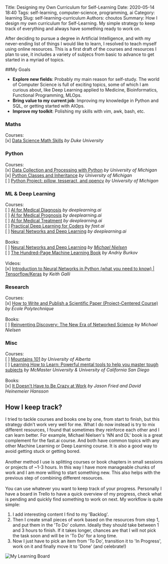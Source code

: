 Title: Designing my Own Curriculum for Self-Learning
Date: 2020-05-14 18:40
Tags: self-learning, computer-science, programming, ai
Category: learning
Slug: self-learning-curriculum
Authors: choutos
Summary: How I design my own curriculum for Self-Learning. My simple strategy to keep track of everything and always have something ready to work on.


After deciding to pursue a degree in Artificial Intelligence, and with my never-ending list of things I would like to learn, I resolved to teach myself using online resources. This is a first draft of the courses and resources I plan to use, it includes a variety of subjecs from basic to advance to get started in a myriad of topics.


##My Goals

* __Explore new fields__: Probably my main reason for self-study. The world of Computer Science is full of exciting topics, some of which I am curious about, like Deep Learning applied to Medicine, Bioinformatics, Functional Programming, MLOps. 
* __Bring value to my current job__: Improving my knowledge in Python and SQL, or getting started with AIOps.
* __Improve my toolkit__: Polishing my skills with vim, awk, bash, etc.


### Maths
Courses:<br/>
[x] [Data Science Math Skills](https://www.coursera.org/learn/datasciencemathskills) _by Duke University_  
  
### Python
Courses:<br/>
[x] [Data Collection and Processing with Python](https://www.coursera.org/learn/data-collection-processing-python?specialization=python-3-programming) _by University of Michigan_<br/>
[x] [Python Classes and Inheritance](https://www.coursera.org/learn/python-classes-inheritance?specialization=python-3-programming) _by University of Michigan_<br/>
[ ] [Python Project: pillow, tesseract, and opencv](https://www.coursera.org/learn/python-project) _by University of Michigan_<br/>
  
### ML & Deep Learning
Courses:<br/>
[ ] [AI for Medical Diagnosis](https://www.coursera.org/learn/ai-for-medical-diagnosis) _by deeplearning.ai_<br/>
[ ] [AI for Medical Prognosis](https://www.coursera.org/learn/ai-for-medical-prognosis) _by deeplearning.ai_<br/>
[ ] [AI for Medical Treatment](https://www.coursera.org/learn/ai-for-medical-treatment) _by deeplearning.ai_<br/>
[ ] [Practical Deep Learning for Coders](https://course.fast.ai/) _by fast.ai_  
[ ] [Neural Networks and Deep Learning](https://www.coursera.org/learn/neural-networks-deep-learning) _by deeplearning.ai_<br/>
<br/>Books:<br/>
[ ] [Neural Networks and Deep Learning](http://neuralnetworksanddeeplearning.com/index.html) _by [Michael Nielsen](http://michaelnielsen.org/)_<br/>
[ ] [The Hundred-Page Machine Learning Book](themlbook.com/wiki) _by Andriy Burkov_  
<br/>Videos:<br/>
[x] [Introduction to Neural Networks in Python (what you need to know) | Tensorflow/Keras](https://www.youtube.com/watch?v=aBIGJeHRZLQ) _by Keith Galli_<br/>
  
### Research
Courses:<br/>
[x] [How to Write and Publish a Scientific Paper (Project-Centered Course)](https://www.coursera.org/learn/how-to-write-a-scientific-paper) _by École Polytechnique_<br/>
<br/>Books:<br/>
[ ] [Reinventing Discovery: The New Era of Networked Science](https://www.goodreads.com/book/show/11667578-reinventing-discovery) _by Michael Nielsen_<br/>

### Misc
Courses:<br/>
[ ] [Mountains 101](https://www.coursera.org/learn/mountains-101) _by University of Alberta_<br/>
[ ] [Learning How to Learn: Powerful mental tools to help you master tough subjects](https://www.coursera.org/learn/learning-how-to-learn) _by McMaster University & University of California San Diego_<br/>
<br/>Books:<br/>
[x] [It Doesn't Have to Be Crazy at Work](https://basecamp.com/books/calm) _by Jason Fried and David Heinemeier Hansson_<br/>


## How I keep track?
I tried to tackle courses and books one by one, from start to finish, but this strategy didn't work very well for me. What I do now instead is try to mix different resources, I found that sometimes they reinforce each other and I can learn better. For example, Michael Nielsen's 'NN and DL' book is a great complement for the fast.ai course. And both have common topics with any other Machine Learning or Deep Learning course. It is also a good way to avoid getting stuck or getting bored.<br/><br/>
Another method I use is splitting courses or book chapters in small sessions or projects of ~1-3 hours. In this way I have more manageable chunks of work and I am more willing to start something new. This also helps with the previous step of combining different resources.<br/><br/>
You can use whatever you want to keep track of your progress. Personally I have a board in Trello to have a quick overview of my progress, check what is pending and quickly find something to work on next. My workflow is quite simple:

1. I add interesting content I find to my 'Backlog'.
2. Then I create small pieces of work based on the resources from step 1, and put them in the 'To Do' column. Ideally they should take between 1 and 3 hours to finish. If it takes longer, chances are that I will not pick the task soon and will be in 'To Do' for a long time.
3. Now I just have to pick an item from 'To Do', transition it to 'In Progress', work on it and finally move it to 'Done' (and celebrate!)

![My Learning Board]({static}/images/trello_capture001.png)
